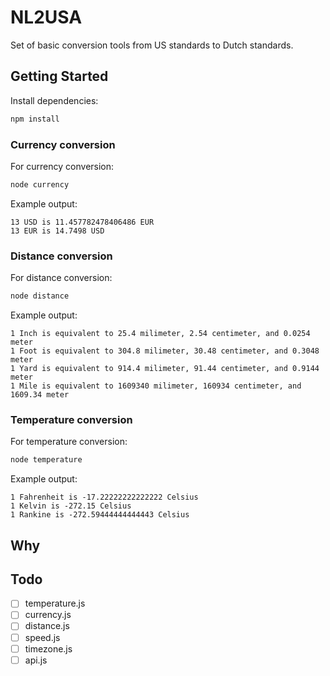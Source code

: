 # NL2USA

Set of basic conversion tools from US standards to Dutch standards.

## Getting Started

Install dependencies:

```bash
npm install
```

### Currency conversion

For currency conversion:

```bash
node currency
```

Example output:

```output
13 USD is 11.457782478406486 EUR
13 EUR is 14.7498 USD
```

### Distance conversion

For distance conversion:

```bash
node distance
```

Example output:

```output
1 Inch is equivalent to 25.4 milimeter, 2.54 centimeter, and 0.0254 meter
1 Foot is equivalent to 304.8 milimeter, 30.48 centimeter, and 0.3048 meter
1 Yard is equivalent to 914.4 milimeter, 91.44 centimeter, and 0.9144 meter
1 Mile is equivalent to 1609340 milimeter, 160934 centimeter, and 1609.34 meter
```

### Temperature conversion

For temperature conversion:

```bash
node temperature
```

Example output:

```output
1 Fahrenheit is -17.22222222222222 Celsius
1 Kelvin is -272.15 Celsius
1 Rankine is -272.59444444444443 Celsius
```

## Why

## Todo

- [ ] temperature.js
- [ ] currency.js
- [ ] distance.js
- [ ] speed.js
- [ ] timezone.js
- [ ] api.js